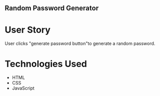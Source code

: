 ## Random Password Generator

# User Story

User clicks "generate password button"to generate a random password. 

# Technologies Used
- HTML 
- CSS
- JavaScript

